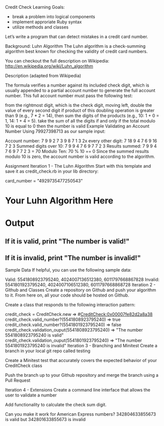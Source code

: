 Credit Check
Learning Goals:
 - break a problem into logical components
 - implement approriate Ruby syntax
 - utilize methods and classes
 
Let’s write a program that can detect mistakes in a credit card number.

Background: Luhn Algorithm
The Luhn algorithm is a check-summing algorithm best known for checking the validity of credit card numbers.

You can checkout the full description on Wikipedia: http://en.wikipedia.org/wiki/Luhn_algorithm

Description
(adapted from Wikipedia)

The formula verifies a number against its included check digit, which is usually appended to a partial account number to generate the full account number. This full account number must pass the following test:

from the rightmost digit, which is the check digit, moving left, double the value of every second digit
if product of this doubling operation is greater than 9 (e.g., 7 * 2 = 14), then sum the digits of the products (e.g., 10: 1 + 0 = 1, 14: 1 + 4 = 5).
take the sum of all the digits
if and only if the total modulo 10 is equal to 0 then the number is valid
Example
Validating an Account Number
Using 79927398713 as our sample input:

Account number:        7   9   9   2   7   3   9   8   7   1   3
2x every other digit:  7   18  9   4   7   6   9   16  7   2   3
Summed digits over 10: 7   9   9   4   7   6   9   7   7   2   3
Results summed:        7   9   9   4   7   6   9   7   7   2   3 = 70
Modulo Ten:            70 % 10 == 0
Since the summed results modulo 10 is zero, the account number is valid according to the algorithm.

Assignment
Iteration 1 - The Luhn Algorithm
Start with this template and save it as credit_check.rb in your lib directory:

card_number = "4929735477250543"

# Your Luhn Algorithm Here

# Output
## If it is valid, print "The number is valid!"
## If it is invalid, print "The number is invalid!"
Sample Data
If helpful, you can use the following sample data:

Valid: 5541808923795240, 4024007136512380, 6011797668867828
Invalid: 5541801923795240, 4024007106512380, 6011797668868728
Iteration 2 - Github and Classes
Create a repository on Github and push your algorithm to it. From here on, all your code should be hosted on Github.

Create a class that responds to the following interaction pattern:

credit_check = CreditCheck.new
=> #<CreditCheck:0x00007fe82d2a8a38>
credit_check.valid_number?(5541808923795240)
=> true
credit_check.valid_number?(5541801923795240)
=> false
credit_check.validation_ouput(5541808923795240)
=> "The number 5541808923795240 is valid"
credit_check.validation_ouput(5541801923795240)
=> "The number 5541801923795240 is invalid"
Iteration 3 - Branching and Minitest
Create a branch in your local git repo called testing

Create a Minitest test that accurately covers the expected behavior of your CreditCheck class

Push the branch up to your Github repository and merge the branch using a Pull Request

Iteration 4 - Extensions
Create a command line interface that allows the user to validate a number

Add functionality to calculate the check sum digit.

Can you make it work for American Express numbers? 342804633855673 is valid but 342801633855673 is invalid
